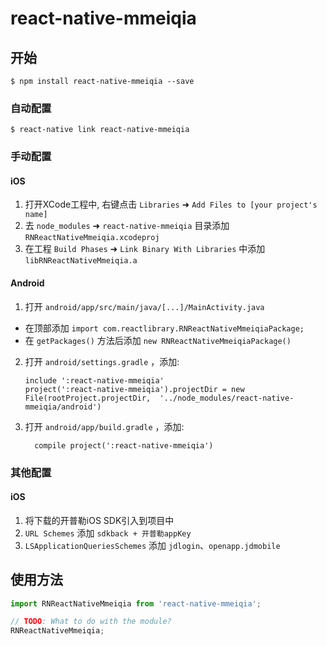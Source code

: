 
# react-native-mmeiqia

## 开始

`$ npm install react-native-mmeiqia --save`

### 自动配置

`$ react-native link react-native-mmeiqia`

### 手动配置


#### iOS

1. 打开XCode工程中, 右键点击 `Libraries` ➜ `Add Files to [your project's name]`
2. 去 `node_modules` ➜ `react-native-mmeiqia` 目录添加 `RNReactNativeMmeiqia.xcodeproj`
3. 在工程 `Build Phases` ➜ `Link Binary With Libraries` 中添加 `libRNReactNativeMmeiqia.a`

#### Android

1. 打开 `android/app/src/main/java/[...]/MainActivity.java`
  - 在顶部添加 `import com.reactlibrary.RNReactNativeMmeiqiaPackage;`
  - 在 `getPackages()` 方法后添加 `new RNReactNativeMmeiqiaPackage()`
2. 打开 `android/settings.gradle` ，添加:
  	```
  	include ':react-native-mmeiqia'
  	project(':react-native-mmeiqia').projectDir = new File(rootProject.projectDir, 	'../node_modules/react-native-mmeiqia/android')
  	```
3. 打开 `android/app/build.gradle` ，添加:
  	```
      compile project(':react-native-mmeiqia')
  	```


### 其他配置

#### iOS

1. 将下载的开普勒iOS SDK引入到项目中
2. `URL Schemes` 添加 `sdkback + 开普勒appKey` 
3. `LSApplicationQueriesSchemes` 添加 `jdlogin`、`openapp.jdmobile`


## 使用方法
```javascript
import RNReactNativeMmeiqia from 'react-native-mmeiqia';

// TODO: What to do with the module?
RNReactNativeMmeiqia;
```
  